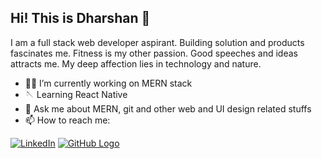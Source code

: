 ## Hi! This is Dharshan 👋

I am a full stack web developer aspirant. Building solution and products fascinates me. Fitness is my other passion. Good speeches and ideas attracts me. My deep affection lies in technology and nature.

- 👨‍💻 I’m currently working on MERN stack
- 🪡 Learning React Native
- 💬 Ask me about MERN, git and other web and UI design related stuffs
- 📫 How to reach me: 

[![LinkedIn](https://img.shields.io/badge/linkedin-%230077B5.svg?&style=for-the-badge&logo=linkedin&logoColor=white)](https://www.linkedin.com/in/dharshan-k/) [![GitHub Logo](https://img.shields.io/badge/gmail-D14836?&style=for-the-badge&logo=gmail&logoColor=white)](mailto:dharshan0011@gmail.com)



